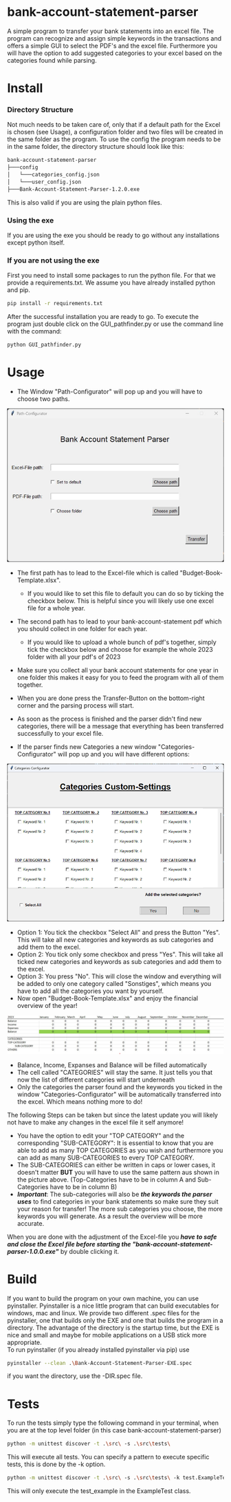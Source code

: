 # bank-account-statement-parser
A simple program to transfer your bank statements into an excel file. The program can recognize and assign simple keywords in the transactions and offers a simple GUI to select the PDF's and the excel file. Furthermore you will have the option to add suggested categories to your excel based on the categories found while parsing.


# Install
### Directory Structure
Not much needs to be taken care of, only that if a default path for the Excel is chosen (see Usage), a configuration folder and two files will be created in the same folder as the program. To use the config the program needs to be in the same folder, the directory structure should look like this:
```bash
bank-account-statement-parser
├───config
│   └───categories_config.json
│   └───user_config.json
├───Bank-Account-Statement-Parser-1.2.0.exe
```
This is also valid if you are using the plain python files.

### Using the exe
If you are using the exe you should be ready to go without any installations except python itself.

### If you are not using the exe
First you need to install some packages to run the python file. For that we provide a requirements.txt. We assume you have already installed python and pip.
```bash
pip install -r requirements.txt
```
After the successful installation you are ready to go. To execute the program just double click on the GUI_pathfinder.py or use the command line with the command:
```bash
python GUI_pathfinder.py
```


# Usage
- The Window "Path-Configurator" will pop up and you will have to choose two paths.

![](images/gui.jpg)

- The first path has to lead to the Excel-file which is called "Budget-Book-Template.xlsx".
    - If you would like to set this file to default you can do so by ticking the checkbox below. This is helpful since you will likely use one excel file for a whole year.
- The second path has to lead to your bank-account-statement pdf which you should collect in one folder for each year.
    - If you would like to upload a whole bunch of pdf's together, simply tick the checkbox below and choose for example the whole 2023 folder with all your pdf's of 2023
- Make sure you collect all your bank account statements for one year in one folder this makes it easy for you to feed the program with all of them together.
- When you are done press the Transfer-Button on the bottom-right corner and the parsing process will start.
- As soon as the process is finished and the parser didn't find new categories, there will be a message that everything has been transferred successfully to your excel file.

- If the parser finds new Categories a new window "Categories-Configurator" will pop up and you will have different options:

![](images/Categories_Custom-Settings.png)

- Option 1: You tick the checkbox "Select All" and press the Button "Yes". This will take all new categories and keywords as sub categories and add them to the excel.
- Option 2: You tick only some checkbox and press "Yes". This will take all ticked new categories and keywords as sub categories and add them to the excel.
- Option 3: You press "No". This will close the window and everything will be added to only one category called "Sonstiges", which means you have to add all the categories you want by yourself.
- Now open "Budget-Book-Template.xlsx" and enjoy the financial overview of the year!

![](images/excel.jpg)

- Balance, Income, Expanses and Balance will be filled automatically
- The cell called "CATEGORIES" will stay the same. It just tells you that now the list of different categories will start underneath
- Only the categories the parser found and the keywords you ticked in the window "Categories-Configurator" will be automatically transferred into the excel. Which means nothing more to do!

The following Steps can be taken but since the latest update you will likely not have to make any changes in the excel file it self anymore!
- You have the option to edit your "TOP CATEGORY" and the corresponding "SUB-CATEGORY": It is essential to know that you are able to add as many TOP CATEGORIES as you wish and furthermore you can add as many SUB-CATEGORIES to every TOP CATEGORY.
- The SUB-CATEGORIES can either be written in caps or lower cases, it doesn't matter **BUT** you will have to use the same pattern aus shown in the picture above. (Top-Categories have to be in column A and Sub-Categories have to be in column B)
- ***Important***: The sub-categories will also be ***the keywords the parser uses*** to find categories in your bank statements so make sure they suit your reason for transfer! The more sub categories you choose, the more keywords you will generate. As a result the overview will be more accurate.

When you are done with the adjustment of the Excel-file you ***have to safe and close the Excel file before starting the "bank-account-statement-parser-1.0.0.exe"*** by double clicking it.

# Build
If you want to build the program on your own machine, you can use pyinstaller. Pyinstaller is a nice little program that can build executables for windows, mac and linux. We provide two different .spec files for the pyinstaller, one that builds only the EXE and one that builds the program in a directory. The advantage of the directory is the startup time, but the EXE is nice and small and maybe for mobile applications on a USB stick more appropriate.  
To run pyinstaller (if you already installed pyinstaller via pip) use
```bash
pyinstaller --clean .\Bank-Account-Statement-Parser-EXE.spec
```
if you want the directory, use the -DIR.spec file.

# Tests
To run the tests simply type the following command in your terminal, when you are at the top level folder (in this case bank-account-statement-parser)
```bash
python -m unittest discover -t .\src\ -s .\src\tests\
```
This will execute all tests. You can specify a pattern to execute specific tests, this is done by the -k option.
```bash
python -m unittest discover -t .\src\ -s .\src\tests\ -k test.ExampleTest.test_example
```
This will only execute the test_example in the ExampleTest class.